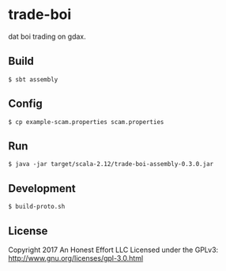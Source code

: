 # trade-boi
dat boi trading on gdax.

## Build
```
$ sbt assembly
```

## Config
```
$ cp example-scam.properties scam.properties
```

## Run
```
$ java -jar target/scala-2.12/trade-boi-assembly-0.3.0.jar
```

## Development
```
$ build-proto.sh
```

## License
Copyright 2017 An Honest Effort LLC
Licensed under the GPLv3: http://www.gnu.org/licenses/gpl-3.0.html
